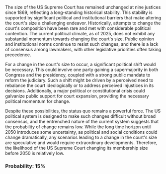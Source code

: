 The size of the US Supreme Court has remained unchanged at nine justices since 1869, reflecting a long-standing historical stability. This stability is supported by significant political and institutional barriers that make altering the court's size a challenging endeavor. Historically, attempts to change the court's composition have been rare and met with considerable political contention. The current political climate, as of 2025, does not exhibit any substantial momentum towards changing the court's size. Public opinion and institutional norms continue to resist such changes, and there is a lack of consensus among lawmakers, with other legislative priorities often taking precedence.

For a change in the court's size to occur, a significant political shift would be necessary. This could involve one party gaining a supermajority in both Congress and the presidency, coupled with a strong public mandate to reform the judiciary. Such a shift might be driven by a perceived need to rebalance the court ideologically or to address perceived injustices in its decisions. Additionally, a major political or constitutional crisis could galvanize public support for court expansion, providing the necessary political momentum for change.

Despite these possibilities, the status quo remains a powerful force. The US political system is designed to make such changes difficult without broad consensus, and the entrenched nature of the current system suggests that the probability of change remains low. While the long time horizon until 2050 introduces some uncertainty, as political and social conditions could change dramatically, any scenarios leading to a change in the court's size are speculative and would require extraordinary developments. Therefore, the likelihood of the US Supreme Court changing its membership size before 2050 is relatively low.

### Probability: 15%